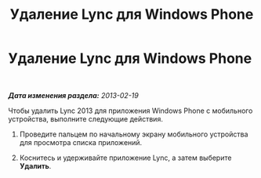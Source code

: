 ﻿---
title: Удаление Lync для Windows Phone
TOCTitle: Удаление Lync для Windows Phone
ms:assetid: b9be6774-51cc-44c1-b5fe-63c984819424
ms:mtpsurl: https://technet.microsoft.com/ru-ru/library/Hh690993(v=OCS.15)
ms:contentKeyID: 52058304
ms.date: 05/19/2016
mtps_version: v=OCS.15
ms.translationtype: HT
---

# Удаление Lync для Windows Phone

 

_**Дата изменения раздела:** 2013-02-19_

Чтобы удалить Lync 2013 для приложения Windows Phone с мобильного устройства, выполните следующие действия.

1.  Проведите пальцем по начальному экрану мобильного устройства для просмотра списка приложений.

2.  Коснитесь и удерживайте приложение Lync, а затем выберите **Удалить**.

